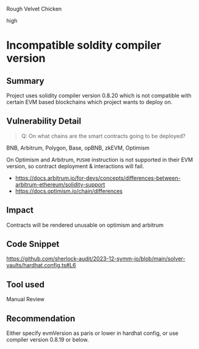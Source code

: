 Rough Velvet Chicken

high

# Incompatible soldity compiler version

## Summary

Project uses solidity compiler version 0.8.20 which is not compatible with certain EVM based blockchains which project wants to deploy on.

## Vulnerability Detail


> Q: On what chains are the smart contracts going to be deployed?

BNB, Arbitrum, Polygon, Base, opBNB, zkEVM, Optimism

On Optimism and Arbitrum, `PUSH0` instruction is not supported in their EVM version, so contract deployment & interactions will fail.

- https://docs.arbitrum.io/for-devs/concepts/differences-between-arbitrum-ethereum/solidity-support
- https://docs.optimism.io/chain/differences

## Impact

Contracts will be rendered unusable on optimism and arbitrum

## Code Snippet

https://github.com/sherlock-audit/2023-12-symm-io/blob/main/solver-vaults/hardhat.config.ts#L6

## Tool used

Manual Review

## Recommendation

Either specify evmVersion as paris or lower in hardhat config, or use compiler version 0.8.19 or below.